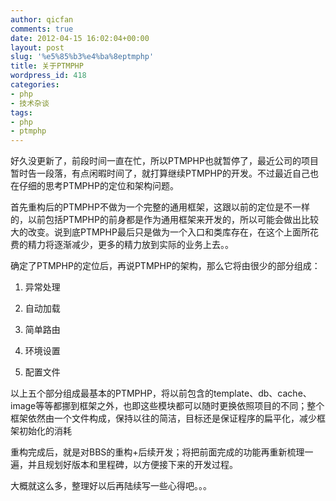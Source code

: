 ```yaml
---
author: qicfan
comments: true
date: 2012-04-15 16:02:04+00:00
layout: post
slug: '%e5%85%b3%e4%ba%8eptmphp'
title: 关于PTMPHP
wordpress_id: 418
categories:
- php
- 技术杂谈
tags:
- php
- ptmphp
---
```


好久没更新了，前段时间一直在忙，所以PTMPHP也就暂停了，最近公司的项目暂时告一段落，有点闲暇时间了，就打算继续PTMPHP的开发。不过最近自己也在仔细的思考PTMPHP的定位和架构问题。

首先重构后的PTMPHP不做为一个完整的通用框架，这跟以前的定位是不一样的，以前包括PTMPHP的前身都是作为通用框架来开发的，所以可能会做出比较大的改变。说到底PTMPHP最后只是做为一个入口和类库存在，在这个上面所花费的精力将逐渐减少，更多的精力放到实际的业务上去。。

确定了PTMPHP的定位后，再说PTMPHP的架构，那么它将由很少的部分组成：



	
  1. 异常处理

	
  2. 自动加载

	
  3. 简单路由

	
  4. 环境设置

	
  5. 配置文件


以上五个部分组成最基本的PTMPHP，将以前包含的template、db、cache、image等等都挪到框架之外，也即这些模块都可以随时更换依照项目的不同；整个框架依然由一个文件构成，保持以往的简洁，目标还是保证程序的扁平化，减少框架初始化的消耗

重构完成后，就是对BBS的重构+后续开发；将把前面完成的功能再重新梳理一遍，并且规划好版本和里程碑，以方便接下来的开发过程。

大概就这么多，整理好以后再陆续写一些心得吧。。。
